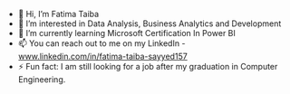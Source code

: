 - 👋 Hi, I’m Fatima Taiba 
- 👀 I’m interested in Data Analysis, Business Analytics and Development
- 🌱 I’m currently learning Microsoft Certification In Power BI
- 📫 You can reach out to me on my LinkedIn - www.linkedin.com/in/fatima-taiba-sayyed157
- ⚡ Fun fact: I am still looking for a job after my graduation in Computer Engineering.

<!---
Fatimataiba77/Fatimataiba77 is a ✨ special ✨ repository because its `README.md` (this file) appears on your GitHub profile.
You can click the Preview link to take a look at your changes.
--->
